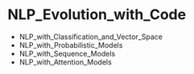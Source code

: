 # NLP_Evolution_with_Code
               
- NLP_with_Classification_and_Vector_Space 
- NLP_with_Probabilistic_Models            
- NLP_with_Sequence_Models				 
- NLP_with_Attention_Models 
